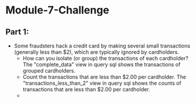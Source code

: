 # Module-7-Challenge

## Part 1: 

* Some fraudsters hack a credit card by making several small transactions (generally less than $2), which are typically ignored by cardholders.
   * How can you isolate (or group) the transactions of each cardholder?
     The "complete_data" view in query sql shows the transactions of grouped cardholders.
   * Count the transactions that are less than $2.00 per cardholder.
     The "transactions_less_than_2" view in query sql shows the counts of transactions that are less than $2.00 per cardholder.
   * 